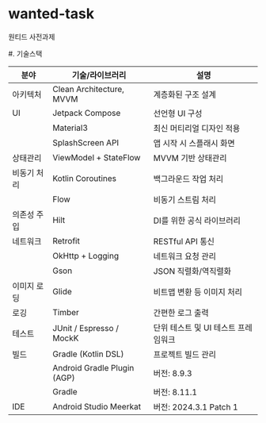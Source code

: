 # wanted-task
원티드 사전과제


#. 기술스택

| **분야** | **기술/라이브러리**                | **설명**                |
| ------ | --------------------------- | --------------------- |
| 아키텍처   | Clean Architecture, MVVM    | 계층화된 구조 설계            |
| UI     | Jetpack Compose             | 선언형 UI 구성             |
|        | Material3                   | 최신 머티리얼 디자인 적용        |
|        | SplashScreen API            | 앱 시작 시 스플래시 화면        |
| 상태관리   | ViewModel + StateFlow       | MVVM 기반 상태관리          |
| 비동기 처리 | Kotlin Coroutines           | 백그라운드 작업 처리           |
|        | Flow                        | 비동기 스트림 처리            |
| 의존성 주입 | Hilt                        | DI를 위한 공식 라이브러리       |
| 네트워크   | Retrofit                    | RESTful API 통신        |
|        | OkHttp + Logging            | 네트워크 요청 관리            |
|        | Gson                        | JSON 직렬화/역직렬화         |
| 이미지 로딩 | Glide                       | 비트맵 변환 등 이미지 처리       |
| 로깅     | Timber                      | 간편한 로그 출력             |
| 테스트    | JUnit / Espresso / MockK    | 단위 테스트 및 UI 테스트 프레임워크 |
| 빌드     | Gradle (Kotlin DSL)         | 프로젝트 빌드 관리            |
|     | Android Gradle Plugin (AGP) | 버전: 8.9.3             |
|        | Gradle                      | 버전: 8.11.1            |
| IDE    | Android Studio Meerkat      | 버전: 2024.3.1 Patch 1  |
